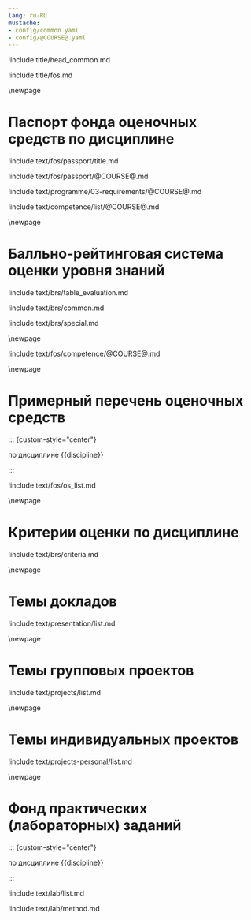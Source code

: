 ```yaml
---
lang: ru-RU
mustache:
- config/common.yaml
- config/@COURSE@.yaml
---
```


!include title/head_common.md

!include title/fos.md

\newpage

# Паспорт фонда оценочных средств по дисциплине

!include text/fos/passport/title.md

!include text/fos/passport/@COURSE@.md

!include text/programme/03-requirements/@COURSE@.md

!include text/competence/list/@COURSE@.md

\newpage

# Балльно-рейтинговая система оценки уровня знаний

!include text/brs/table_evaluation.md

!include text/brs/common.md

!include text/brs/special.md

\newpage

!include text/fos/competence/@COURSE@.md

\newpage

# Примерный перечень оценочных средств

::: {custom-style="center"}

по дисциплине {{discipline}}

:::

!include text/fos/os_list.md


\newpage

# Критерии оценки по дисциплине

!include text/brs/criteria.md

\newpage

# Темы докладов

!include text/presentation/list.md

\newpage


# Темы групповых проектов

!include text/projects/list.md

\newpage

# Темы индивидуальных проектов

!include text/projects-personal/list.md

\newpage

# Фонд практических (лабораторных) заданий

::: {custom-style="center"}

по дисциплине {{discipline}}

:::

!include text/lab/list.md

!include text/lab/method.md
